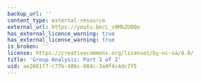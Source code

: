 ```yaml
---
backup_url: ''
content_type: external-resource
external_url: https://youtu.be/L_v0MbZU0Qo
has_external_licence_warning: true
has_external_license_warning: true
is_broken: ''
license: https://creativecommons.org/licenses/by-nc-sa/4.0/
title: 'Group Analysis: Part 1 of 2'
uid: ae2661f7-c77b-486c-984c-3a9f4c4dc7f5
---
```

